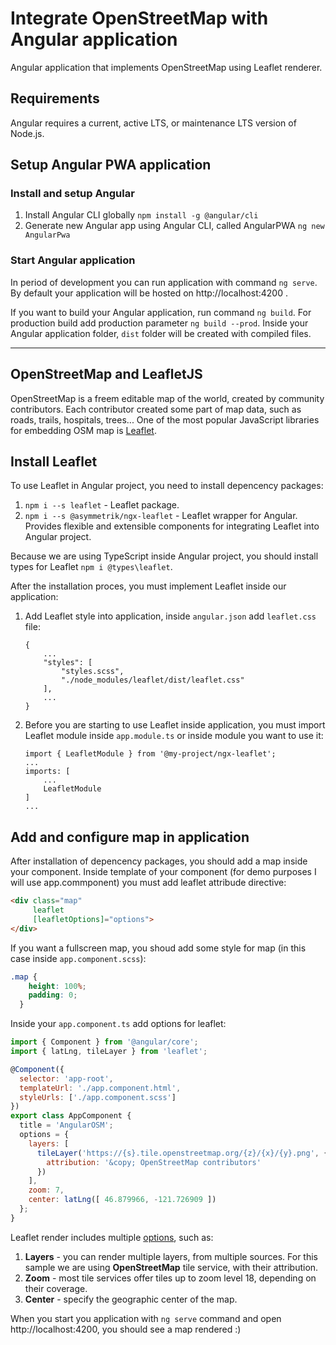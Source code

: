 # Integrate OpenStreetMap with Angular application
Angular application that implements OpenStreetMap using Leaflet renderer.

## Requirements
Angular requires a current, active LTS, or maintenance LTS version of Node.js.

## Setup Angular PWA application
### Install and setup Angular
1. Install Angular CLI globally ```npm install -g @angular/cli```
2. Generate new Angular app using Angular CLI, called AngularPWA ```ng new AngularPwa```

### Start Angular application
In period of development you can run application with command ```ng serve```.   
By default your application will be hosted on http://localhost:4200 .  

If you want to build your Angular application, run command ```ng build```. For production build add production parameter ```ng build --prod```. 
Inside your Angular application folder, ``dist`` folder will be created with compiled files.

---

## OpenStreetMap and LeafletJS
OpenStreetMap is a freem editable map of the world, created by community contributors. Each contributor created some part of map data, such as roads, trails, hospitals, trees...
One of the most popular JavaScript libraries for embedding OSM map is [Leaflet](https://leafletjs.com/).

## Install Leaflet
To use Leaflet in Angular project, you need to install depencency packages:

1. ```npm i --s leaflet``` - Leaflet package.
2. ```npm i --s @asymmetrik/ngx-leaflet``` - Leaflet wrapper for Angular. Provides flexible and extensible components for integrating Leaflet into Angular project.

Because we are using TypeScript inside Angular project, you should install types for Leaflet ```npm i @types\leaflet```.

After the installation proces, you must implement Leaflet inside our application:
1. Add Leaflet style into application, inside ```angular.json``` add ```leaflet.css``` file:
    ```
    {
        ...
        "styles": [
            "styles.scss",
            "./node_modules/leaflet/dist/leaflet.css"
        ],
        ...
    }
    ```
2. Before you are starting to use Leaflet inside application, you must import Leaflet module inside ```app.module.ts``` or inside module you want to use it:
    ```
    import { LeafletModule } from '@my-project/ngx-leaflet';
    ...
    imports: [
        ...
        LeafletModule
    ]
    ...
    ```

## Add and configure map in application
After installation of depencency packages, you should add a map inside your component. Inside template of your component (for demo purposes I will use app.commponent) you must add leaflet attribude directive:
``` html
<div class="map"
     leaflet
     [leafletOptions]="options">
</div>
```
If you want a fullscreen map, you shoud add some style for map (in this case inside ```app.component.scss```):
```css
.map {
    height: 100%;
    padding: 0;
  }
```
Inside your ```app.component.ts``` add options for leaflet:

```javascript
import { Component } from '@angular/core';
import { latLng, tileLayer } from 'leaflet';

@Component({
  selector: 'app-root',
  templateUrl: './app.component.html',
  styleUrls: ['./app.component.scss']
})
export class AppComponent {
  title = 'AngularOSM';
  options = {
    layers: [
      tileLayer('https://{s}.tile.openstreetmap.org/{z}/{x}/{y}.png', {
        attribution: '&copy; OpenStreetMap contributors'
      })
    ],
    zoom: 7,
    center: latLng([ 46.879966, -121.726909 ])
  };
}
```
Leaflet render includes multiple [options](https://leafletjs.com/reference-1.7.1.html), such as:
1. **Layers** - you can render multiple layers, from multiple sources. For this sample we are using **OpenStreetMap** tile service, with their attribution.
2. **Zoom** - most tile services offer tiles up to zoom level 18, depending on their coverage.
3. **Center** - specify the  geographic center of the map.

When you start you application with ```ng serve``` command and open http://localhost:4200, you should see a map rendered :)

